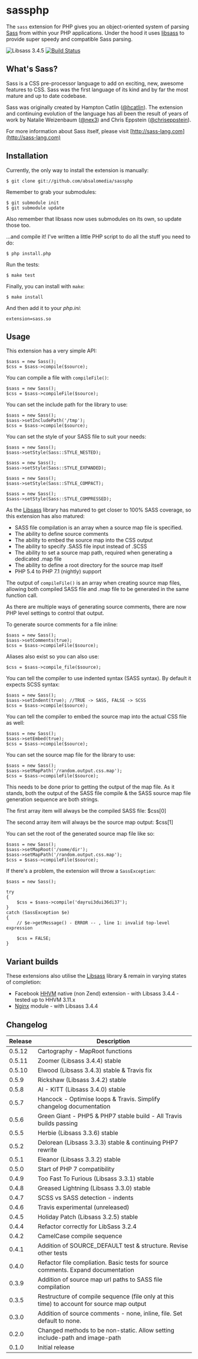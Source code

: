 # sassphp

The `sass` extension for PHP gives you an object-oriented system of parsing [Sass](http://sass-lang.com/) from within your PHP applications. Under the hood it uses [libsass](https://github.com/hcatlin/libsass) to provide super speedy and compatible Sass parsing.

![Libsass 3.4.5](https://img.shields.io/badge/libsass-3.4.5-yellow.svg) [![Build Status](https://travis-ci.org/absalomedia/sassphp.svg)](https://travis-ci.org/absalomedia/sassphp)

## What's Sass?

Sass is a CSS pre-processor language to add on exciting, new, awesome features to CSS. Sass was the first language of its kind and by far the most mature and up to date codebase.

Sass was originally created by Hampton Catlin ([@hcatlin](http://twitter.com/hcatlin)). The extension and continuing evolution of the language has all been the result of years of work by Natalie Weizenbaum ([@nex3](http://twitter.com/nex3)) and Chris Eppstein ([@chriseppstein](http://twitter.com/chriseppstein)).

For more information about Sass itself, please visit [http://sass-lang.com](http://sass-lang.com)

## Installation

Currently, the only way to install the extension is manually:

    $ git clone git://github.com/absalomedia/sassphp

Remember to grab your submodules:

    $ git submodule init
    $ git submodule update

Also remember that libsass now uses submodules on its own, so update those too.

...and compile it! I've written a little PHP script to do all the stuff you need to do:

    $ php install.php

Run the tests:

    $ make test

Finally, you can install with `make`:

    $ make install

And then add it to your _php.ini_:

    extension=sass.so

## Usage

This extension has a very simple API:

    $sass = new Sass();
    $css = $sass->compile($source);

You can compile a file with `compileFile()`:

    $sass = new Sass();
    $css = $sass->compileFile($source);

You can set the include path for the library to use:

    $sass = new Sass();
    $sass->setIncludePath('/tmp');
    $css = $sass->compile($source);

You can set the style of your SASS file to suit your needs:

    $sass = new Sass();
    $sass->setStyle(Sass::STYLE_NESTED);

    $sass = new Sass();
    $sass->setStyle(Sass::STYLE_EXPANDED);

    $sass = new Sass();
    $sass->setStyle(Sass::STYLE_COMPACT);

    $sass = new Sass();
    $sass->setStyle(Sass::STYLE_COMPRESSED);

As the [Libsass](https://github.com/hcatlin/libsass) library has matured to get closer to 100% SASS coverage, so this extension has also matured:
* SASS file compilation is an array when a source map file is specified.
* The ability to define source comments
* The ability to embed the source map into the CSS output
* The ability to specify .SASS file input instead of .SCSS
* The ability to set a source map path, required when generating a dedicated .map file
* The ability to define a root directory for the source map itself
* PHP 5.4 to PHP 7.1 (nightly) support

The output of `compileFile()` is an array when creating source map files, allowing both compiled SASS file and .map file to be generated in the same function call.

As there are multiple ways of generating source comments, there are now PHP level settings to control that output.

To generate source comments for a file inline:

    $sass = new Sass();
    $sass->setComments(true);
    $css = $sass->compileFile($source);

Aliases also exist so you can also use:

    $css = $sass->compile_file($source);

You can tell the compiler to use indented syntax (SASS syntax). By default it expects SCSS syntax:

    $sass = new Sass();
    $sass->setIndent(true); //TRUE -> SASS, FALSE -> SCSS
    $css = $sass->compile($source);

You can tell the compiler to embed the source map into the actual CSS file as well:

    $sass = new Sass();
    $sass->setEmbed(true);
    $css = $sass->compile($source);

You can set the source map file for the library to use:

    $sass = new Sass();
    $sass->setMapPath('/random.output.css.map');
    $css = $sass->compileFile($source);

This needs to be done prior to getting the output of the map file. As it stands, both the output of the SASS file compile & the SASS source map file generation sequence are both strings.

The first array item will always be the compiled SASS file:
    $css[0]

The second array item will always be the source map output:
    $css[1]

You can set the root of the generated source map file like so:

    $sass = new Sass();
    $sass->setMapRoot('/some/dir');
    $sass->setMapPath('/random.output.css.map');
    $css = $sass->compileFile($source);

If there's a problem, the extension will throw a `SassException`:

    $sass = new Sass();

    try
    {
        $css = $sass->compile('dayrui3dui36di37');
    }
    catch (SassException $e)
    {
        // $e->getMessage() - ERROR -- , line 1: invalid top-level expression

        $css = FALSE;
    }

## Variant builds

These extensions also utilise the [Libsass](https://github.com/hcatlin/libsass) library & remain in varying states of completion:

* Facebook [HHVM](https://github.com/absalomedia/sasshhvm) native (non Zend) extension - with Libsass 3.4.4 - tested up to HHVM 3.11.x
* [Nginx](https://github.com/absalomedia/sass-nginx-module) module - with Libsass 3.4.4

## Changelog

| Release | Description |
| --- | --- |
| 0.5.12 | Cartography - MapRoot functions |
| 0.5.11 | Zoomer (Libsass 3.4.4) stable |
| 0.5.10 | Elwood (Libsass 3.4.3) stable & Travis fix |
| 0.5.9 | Rickshaw (Libsass 3.4.2) stable  |
| 0.5.8 | AI - KITT (Libsass 3.4.0) stable  |
| 0.5.7 | Hancock -  Optimise loops & Travis. Simplify changelog documentation |
| 0.5.6 | Green Giant - PHP5 & PHP7 stable build - All Travis builds passing |
| 0.5.5 | Herbie (Libsass 3.3.6) stable |
| 0.5.2 | Delorean (Libsass 3.3.3) stable & continuing PHP7 rewrite |
| 0.5.1 | Eleanor (Libsass 3.3.2) stable |
| 0.5.0 | Start of PHP 7 compatibility |
| 0.4.9 | Too Fast To Furious (Libsass 3.3.1) stable |
| 0.4.8 | Greased Lightning (Libsass 3.3.0) stable |
| 0.4.7 | SCSS vs SASS detection - indents |
| 0.4.6 | Travis experimental (unreleased) |
| 0.4.5 | Holiday Patch (Libsass 3.2.5) stable |
| 0.4.4 | Refactor correctly for LibSass 3.2.4 |
| 0.4.2 | CamelCase compile sequence |
| 0.4.1 | Addition of SOURCE_DEFAULT test & structure. Revise other tests |
| 0.4.0 | Refactor file compliation. Basic tests for source comments. Expand documentation |
| 0.3.9 | Addition of source map url paths to SASS file compilation |
| 0.3.5 | Restructure of compile sequence (file only at this time) to account for source map output |
| 0.3.0 | Addition of source comments - none, inline, file. Set default to none. |
| 0.2.0 | Changed methods to be non-static. Allow setting include-path and image-path |
| 0.1.0 | Initial release |
